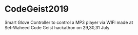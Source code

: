 # CodeGeist2019
Smart Glove Controller to control a MP3 player via WIFI  made at SefrWaheed Code Geist hackathon on 29,30,31 July
